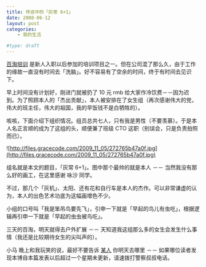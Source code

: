 ```yaml
---
title: 传说中的「灰常 6+1」
date: 2008-06-12
layout: post
categories:
    - 我的生活

#type: draft
---
```


[百淘培训](http://ued.taobao.com/blog/2008/05/16/baitao26/) 是新人入职以后参加的培训项目之一。但在公司混了那么久，由于工作的缘故一直没有时间去「洗脑」。好不容易有了空余的时间，终于有时间去见识下。

早上时间没有计划好，刚进门就被扔了 10 元 rmb 给大家作冷饮费－－因为迟到。为了照顾本人的「杰出贡献」，本人被安排在了女生组（再次感谢伟大的党，伟大的班主任，伟大的祖国，我的早饭钱不是白牺牲的）。

咳咳，下面介绍下组织情况。组员总共七人，只有我是男性（不要羡慕）。于是本人名正言顺的成为了这组的头，顺便兼了班级 CTO 这职（别误会，只是负责拍照而已）。

![http://files.gracecode.com/2009_11_05/272765b47a0f.jpg](http://files.gracecode.com/2009_11_05/272765b47a0f.jpg)

组名就是本文的题目，「灰常 6+1」。图中那个最帅的就是本人 －－ 当然我没有那么好的画工，在这里感谢 咏沙 同学。

不过，那几个「灰机」、太阳、还有花和自行车是本人的杰作。可以非常谦虚的认为，本人的出色艺术功底为这幅画增色不少。

小组的口号叫「我是笨<del>吊</del>鸟要先飞」，引申一下就是「早起的鸟儿有虫吃」，根据逻辑再引申一下就是「早起的虫虫被鸟吃」。

三天的百淘，明天就得去户外扩展 －－ 天知道我这组那么多的女生会发生什么事情（我还是比较期待女生的尖叫声的）。

小马 晚上和我玩笑的说，最好不要告诉  [某人](http://www.yiyitoo.com)  你明天去哪里 －－ 如果哪位读者发现本博自本篇发表以后超过一个星期未更新，请速拨打警察叔叔电话。
